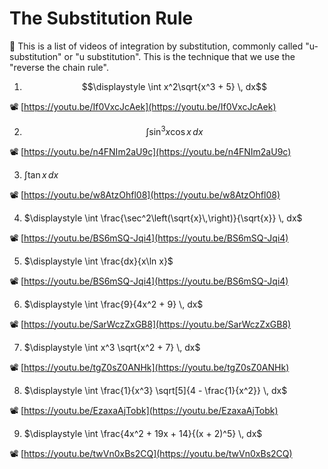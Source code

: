 # The Substitution Rule

📢 This is a list of videos of integration by substitution, commonly called "u-substitution" or "u substitution". This is the technique that we use the "reverse the chain rule".

1) $$\displaystyle \int x^2\sqrt{x^3 + 5} \, dx$$

📽️ [https://youtu.be/If0VxcJcAek](https://youtu.be/If0VxcJcAek)

2) $$\displaystyle \int \sin^{3}x\cos x \, dx$$

📽️ [https://youtu.be/n4FNIm2aU9c](https://youtu.be/n4FNIm2aU9c)

3) $\displaystyle \int \tan x \, dx$

📽️ [https://youtu.be/w8AtzOhfl08](https://youtu.be/w8AtzOhfl08)

4) $\displaystyle \int \frac{\sec^2\left(\sqrt{x}\,\right)}{\sqrt{x}} \, dx$

📽️ [https://youtu.be/BS6mSQ-Jqi4](https://youtu.be/BS6mSQ-Jqi4)

5) $\displaystyle \int \frac{dx}{x\ln x}$

📽️ [https://youtu.be/BS6mSQ-Jqi4](https://youtu.be/BS6mSQ-Jqi4)

6) $\displaystyle \int \frac{9}{4x^2 + 9} \, dx$

📽️ [https://youtu.be/SarWczZxGB8](https://youtu.be/SarWczZxGB8)

7) $\displaystyle \int x^3 \sqrt{x^2 + 7} \, dx$

📽️ [https://youtu.be/tgZ0sZ0ANHk](https://youtu.be/tgZ0sZ0ANHk)

8) $\displaystyle \int \frac{1}{x^3} \sqrt[5]{4 - \frac{1}{x^2}} \, dx$

📽️ [https://youtu.be/EzaxaAjTobk](https://youtu.be/EzaxaAjTobk)

9) $\displaystyle \int \frac{4x^2 + 19x + 14}{(x + 2)^5} \, dx$

📽️ [https://youtu.be/twVn0xBs2CQ](https://youtu.be/twVn0xBs2CQ)